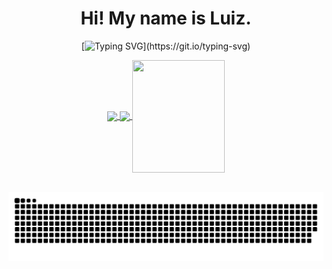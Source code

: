 <h1 align = center> Hi! My name is Luiz. </h1>


<div align = center>
  
[![Typing SVG](https://readme-typing-svg.herokuapp.com?font=Fira+Code&weight=600&size=22&duration=4000&pause=1000&color=29E8F3&center=true&random=false&width=435&lines=Welcome+to+My+Profile!)](https://git.io/typing-svg)
  
  <a href="https://github.com/Luiz-Souza0">
  <img height="180em"   align="center" src="https://github-readme-stats.vercel.app/api?username=Luiz-Souza0&show_icons=true&theme=react&include_all_commits=true&count_private=true"/>
  <img height="180em"  align="center" src="https://github-readme-stats.vercel.app/api/top-langs/?username=Luiz-Souza0&layout=compact&langs_count=7&theme=react" />

  <img align="center" width="148" height="180" src="https://media1.tenor.com/images/68e8337fb4eb7e40645d832c64762a8b/tenor.gif?itemid=19443613">
</div>
 <br>
<div  align="center"> 


 
![Snake animation](https://github.com/Luiz-Souza0/Luiz-Souza0/blob/output/github-contribution-grid-snake.svg)

 
</div>
 
